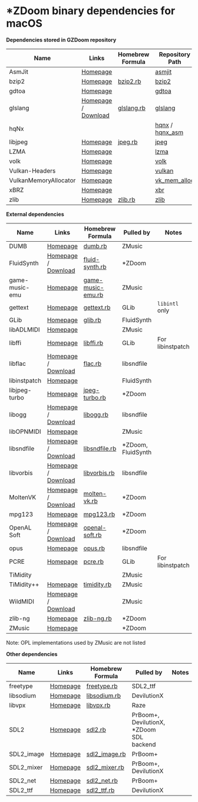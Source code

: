 # *ZDoom binary dependencies for macOS

**Dependencies stored in GZDoom repository**

|Name|Links|Homebrew Formula|Repository Path|
|---|---|---|---|
|AsmJit|[Homepage](https://github.com/asmjit/asmjit)||[asmjit](https://github.com/coelckers/gzdoom/tree/master/libraries/asmjit)|
|bzip2|[Homepage](https://www.sourceware.org/bzip2/)|[bzip2.rb](https://github.com/Homebrew/homebrew-core/blob/master/Formula/bzip2.rb)|[bzip2](https://github.com/coelckers/gzdoom/tree/master/libraries/bzip2)|
|gdtoa|[Homepage](http://www.netlib.org/fp/)||[gdtoa](https://github.com/coelckers/gzdoom/tree/master/libraries/gdtoa)|
|glslang|[Homepage](https://www.khronos.org/opengles/sdk/tools/Reference-Compiler/) / [Download](https://github.com/KhronosGroup/glslang/releases)|[glslang.rb](https://github.com/Homebrew/homebrew-core/blob/master/Formula/glslang.rb)|[glslang](https://github.com/coelckers/gzdoom/tree/master/libraries/glslang)|
|hqNx|||[hqnx](https://github.com/coelckers/gzdoom/tree/master/src/gamedata/textures/hires/hqnx) / [hqnx_asm](https://github.com/coelckers/gzdoom/tree/master/src/gamedata/textures/hires/hqnx_asm)|
|libjpeg|[Homepage](https://www.ijg.org/)|[jpeg.rb](https://github.com/Homebrew/homebrew-core/blob/master/Formula/jpeg.rb)|[jpeg](https://github.com/coelckers/gzdoom/tree/master/libraries/jpeg)|
|LZMA|[Homepage](https://www.7-zip.org/sdk.html)||[lzma](https://github.com/coelckers/gzdoom/tree/master/libraries/lzma)|
|volk|[Homepage](https://github.com/zeux/volk)||[volk](https://github.com/coelckers/gzdoom/tree/master/src/rendering/vulkan/thirdparty/volk)|
|Vulkan-Headers|[Homepage](https://github.com/KhronosGroup/Vulkan-Headers)||[vulkan](https://github.com/coelckers/gzdoom/tree/master/src/rendering/vulkan/thirdparty/vulkan)|
|VulkanMemoryAllocator|[Homepage](https://github.com/GPUOpen-LibrariesAndSDKs/VulkanMemoryAllocator)||[vk_mem_alloc](https://github.com/coelckers/gzdoom/tree/master/src/rendering/vulkan/thirdparty/vk_mem_alloc)|
|xBRZ|[Homepage](https://sourceforge.net/projects/xbrz/)||[xbr](https://github.com/coelckers/gzdoom/tree/master/src/gamedata/textures/hires/xbr)|
|zlib|[Homepage](https://zlib.net/)|[zlib.rb](https://github.com/Homebrew/homebrew-core/blob/master/Formula/zlib.rb)|[zlib](https://github.com/coelckers/gzdoom/tree/master/libraries/zlib)|

**External dependencies**

|Name|Links|Homebrew Formula|Pulled by|Notes|
|---|---|---|---|---|
|DUMB|[Homepage](http://dumb.sourceforge.net/)|[dumb.rb](https://github.com/Homebrew/homebrew-core/blob/master/Formula/dumb.rb)|ZMusic||
|FluidSynth|[Homepage](http://www.fluidsynth.org/) / [Download](https://github.com/FluidSynth/fluidsynth/releases)|[fluid-synth.rb](https://github.com/Homebrew/homebrew-core/blob/master/Formula/fluid-synth.rb)|*ZDoom||
|game-music-emu|[Homepage](https://bitbucket.org/mpyne/game-music-emu/)|[game-music-emu.rb](https://github.com/Homebrew/homebrew-core/blob/master/Formula/game-music-emu.rb)|ZMusic||
|gettext|[Homepage](https://www.gnu.org/software/gettext/)|[gettext.rb](https://github.com/Homebrew/homebrew-core/blob/master/Formula/gettext.rb)|GLib|`libintl` only|
|GLib|[Homepage](https://developer.gnome.org/glib/)|[glib.rb](https://github.com/Homebrew/homebrew-core/blob/master/Formula/glib.rb)|FluidSynth||
|libADLMIDI|[Homepage](https://github.com/Wohlstand/libADLMIDI)||ZMusic||
|libffi|[Homepage](https://sourceware.org/libffi/)|[libffi.rb](https://github.com/Homebrew/homebrew-core/blob/master/Formula/libffi.rb)|GLib|For libinstpatch|
|libflac|[Homepage](https://xiph.org/flac/) / [Download](https://github.com/xiph/flac/releases)|[flac.rb](https://github.com/Homebrew/homebrew-core/blob/master/Formula/flac.rb)|libsndfile||
|libinstpatch|[Homepage](https://github.com/swami/libinstpatch/)||FluidSynth||
|libjpeg-turbo|[Homepage](https://libjpeg-turbo.org/)|[jpeg-turbo.rb](https://github.com/Homebrew/homebrew-core/blob/master/Formula/jpeg-turbo.rb)|*ZDoom||
|libogg|[Homepage](https://www.xiph.org/ogg/) / [Download](https://github.com/xiph/ogg/releases)|[libogg.rb](https://github.com/Homebrew/homebrew-core/blob/master/Formula/libogg.rb)|libsndfile||
|libOPNMIDI|[Homepage](https://github.com/Wohlstand/libOPNMIDI/)||ZMusic||
|libsndfile|[Homepage](http://www.mega-nerd.com/libsndfile/) / [Download](https://github.com/erikd/libsndfile/releases)|[libsndfile.rb](https://github.com/Homebrew/homebrew-core/blob/master/Formula/libsndfile.rb)|*ZDoom, FluidSynth||
|libvorbis|[Homepage](https://xiph.org/vorbis/) / [Download](https://github.com/xiph/vorbis/releases)|[libvorbis.rb](https://github.com/Homebrew/homebrew-core/blob/master/Formula/libvorbis.rb)|libsndfile||
|MoltenVK|[Homepage](https://moltengl.com/moltenvk/) / [Download](https://github.com/KhronosGroup/MoltenVK/releases)|[molten-vk.rb](https://github.com/Homebrew/homebrew-core/blob/master/Formula/molten-vk.rb)|*ZDoom||
|mpg123|[Homepage](https://www.mpg123.de/)|[mpg123.rb](https://github.com/Homebrew/homebrew-core/blob/master/Formula/mpg123.rb)|*ZDoom||
|OpenAL Soft|[Homepage](https://openal-soft.org/) / [Download](https://github.com/kcat/openal-soft/releases)|[openal-soft.rb](https://github.com/Homebrew/homebrew-core/blob/master/Formula/openal-soft.rb)|*ZDoom||
|opus|[Homepage](https://www.opus-codec.org/)|[opus.rb](https://github.com/Homebrew/homebrew-core/blob/master/Formula/opus.rb)|libsndfile||
|PCRE|[Homepage](https://www.pcre.org/)|[pcre.rb](https://github.com/Homebrew/homebrew-core/blob/master/Formula/pcre.rb)|GLib|For libinstpatch|
|TiMidity|||ZMusic||
|TiMidity++|[Homepage](http://timidity.sourceforge.net/)|[timidity.rb](https://github.com/Homebrew/homebrew-core/blob/master/Formula/timidity.rb)|ZMusic||
|WildMIDI|[Homepage](https://www.mindwerks.net/projects/wildmidi) / [Download](https://github.com/Mindwerks/wildmidi/releases)||ZMusic||
|zlib-ng|[Homepage](https://github.com/zlib-ng/zlib-ng)|[zlib-ng.rb](https://github.com/Homebrew/homebrew-core/blob/master/Formula/zlib-ng.rb)|*ZDoom||
|ZMusic|[Homepage](https://github.com/coelckers/ZMusic)||*ZDoom||

Note: OPL implementations used by ZMusic are not listed

**Other dependencies**

|Name|Links|Homebrew Formula|Pulled by|Notes|
|---|---|---|---|---|
|freetype|[Homepage](https://www.freetype.org/)|[freetype.rb](https://github.com/Homebrew/homebrew-core/blob/master/Formula/freetype.rb)|SDL2_ttf||
|libsodium|[Homepage](https://libsodium.org/)|[libsodium.rb](https://github.com/Homebrew/homebrew-core/blob/master/Formula/libsodium.rb)|DevilutionX||
|libvpx|[Homepage](https://www.webmproject.org/code/)|[libvpx.rb](https://github.com/Homebrew/homebrew-core/blob/master/Formula/libvpx.rb)|Raze||
|SDL2|[Homepage](https://www.libsdl.org/)|[sdl2.rb](https://github.com/Homebrew/homebrew-core/blob/master/Formula/sdl2.rb)|PrBoom+, DevilutionX, *ZDoom SDL backend||
|SDL2_image|[Homepage](https://www.libsdl.org/projects/SDL_image/)|[sdl2_image.rb](https://github.com/Homebrew/homebrew-core/blob/master/Formula/sdl2_image.rb)|PrBoom+||
|SDL2_mixer|[Homepage](https://www.libsdl.org/projects/SDL_mixer/)|[sdl2_mixer.rb](https://github.com/Homebrew/homebrew-core/blob/master/Formula/sdl2_mixer.rb)|PrBoom+, DevilutionX||
|SDL2_net|[Homepage](https://www.libsdl.org/projects/SDL_net/)|[sdl2_net.rb](https://github.com/Homebrew/homebrew-core/blob/master/Formula/sdl2_net.rb)|PrBoom+||
|SDL2_ttf|[Homepage](https://www.libsdl.org/projects/SDL_ttf/)|[sdl2_ttf.rb](https://github.com/Homebrew/homebrew-core/blob/master/Formula/sdl2_ttf.rb)|DevilutionX||
